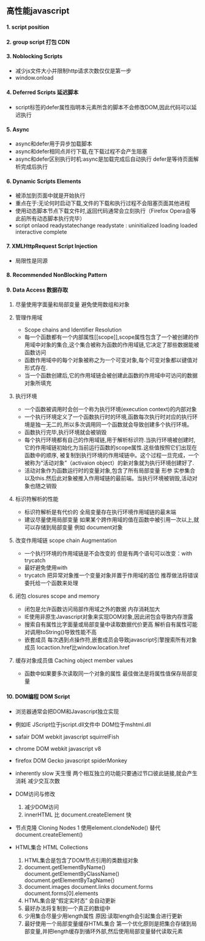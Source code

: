 ## 高性能javascript

#### 1. script position 

#### 2. group script 打包 CDN

#### 3. Noblocking Scripts 
* 减少js文件大小并限制http请求次数仅仅是第一步
* window.onload


#### 4. Deferred Scripts 延迟脚本
* script标签的defer属性指明本元素所含的脚本不会修改DOM,因此代码可以延迟执行

#### 5. Async 
* async和defer用于异步加载脚本
* async和defer相同点并行下载,在下载过程不会产生阻塞
* async和defer区别执行时机:async是加载完成后自动执行  defer是等待页面解析完成后执行


#### 6. Dynamic Scripts Elements
* 被添加到页面中就是开始执行
* 重点在于:无论何时启动下载,文件的下载和执行过程不会阻塞页面其他进程
* 使用动态脚本节点下载文件时,返回代码通常会立刻执行（Firefox Opera会等此前所有动态脚本执行完毕）
* script onlaod  readystatechange readystate : uninitialized loading  loaded interactive complete


#### 7. XMLHttpRequest Script Injection
* 局限性是同源

#### 8. Recommended NonBlocking Pattern

#### 9. Data Access 数据存取
1. 尽量使用字面量和局部变量 避免使用数组和对象
2. 管理作用域
	* Scope chains and Identifier Resolution
	* 每一个函数都有一个内部属性[[scope]],scope属性包含了一个被创建的作用域中对象的集合,这个集合被称为函数的作用域链,它决定了那些数据能被函数访问
	* 函数作用域中的每个对象被称之为一个可变对象,每个可变对象都以键值对形式存在.
	* 当一个函数创建后,它的作用域链会被创建此函数的作用域中可访问的数据对象所填充
3. 执行环境
	* 一个函数被调用时会创一个称为执行环境(execution context)的内部对象
	* 一个执行环境定义了一个函数执行时的环境,函数每次执行时对应的执行环境是独一无二的,所以多次调用同一个函数就会导致创建多个执行环境。
	* 函数执行完毕,执行环境就会被销毁
	* 每个执行环境都有自己的作用域链,用于解析标识符.当执行环境被创建时,它的作用域链初始化为当前运行函数的scope属性.这些值按照它们出现在函数中的顺序,  被复制到执行环境的作用域链中。这个过程一旦完成，一个被称为“活动对象”（activaion object）的新对象就为执行环境创建好了.
	* 活动对象作为函数运行时的变量对象,包含了所有局部变量 形参 实参集合 以及this.然后此对象被推入作用域链的最前端。当执行环境被销毁,活动对象也随之销毁
	
4. 标识符解析的性能
	* 标识符解析是有代价的 全局变量存在执行环境作用域链的最末端
	* 建议尽量使用局部变量 如果某个跨作用域的值在函数中被引用一次以上,就可以存储到局部变量 例如 document对象
	
5. 改变作用域链 scope chain Augmentation
	* 一个执行环境的作用域链是不会改变的 但是有两个语句可以改变：with trycatch
	* 最好避免使用with
	* trycatch 把异常对象推一个变量对象并置于作用域的首位  推荐做法将错误委托给一个函数来处理
6. 闭包 closures scope and memory
	* 闭包是允许函数访问局部作用域之外的数据 内存消耗加大
	* IE使用非原生Javascript对象来实现DOM对象,因此闭包会导致内存泄露
	* 搜索自有属性比字面量或局部变量中读取数据代价更高  解析自有属性可能对调用toString()导致性能不高
	* 嵌套成员 每次遇到点操作符,嵌套成员会导致javascript引擎搜索所有对象成员 locaction.href比window.location.href
7. 缓存对象成员值 Caching object member values
	* 函数中如果要多次读取同一个对象的属性 最佳做法是将属性值保存局部变量
	
#### 10. DOM编程 DOM Script
* 浏览器通常会把DOM和Javascript独立实现 
* 例如IE JScript位于jscript.dll文件中 DOM位于mshtml.dll 
* safair DOM webkit  javascript squirrelFish
* chrome DOM webkit  javascript v8
* firefox DOM Gecko javascript spiderMonkey
* inherently slow 天生慢 两个相互独立的功能只要通过节口彼此链接,就会产生消耗 减少交互次数
* DOM访问与修改 
	1. 减少DOM访问
	2. innerHTML 比 document.createElement 快
* 节点克隆 Cloning Nodes
	1 使用element.clondeNode() 替代 document.createElement()
	
* HTML集合  HTML Collections
	1. HTML集合是包含了DOM节点引用的类数组对象
	2. document.getElementByName() document.getElementByClassName()  document.getElementByTagName()
	3. document.images document.links document.forms document.forms[0].elements
	4. HTML集合是“假定实时态” 会自动更新
	5. 最好办法将复制到一个真正的数组中 
	6. 少用集合尽量少用length属性  原因:读取length会引起集合进行更新
	7. 最好使用一个局部变量缓存HTML集合 第一个优化原则是把集合存储到局部变量,并把length缓存到循环外部,然后使用局部变量替代读取元素
	
	 


	
	


